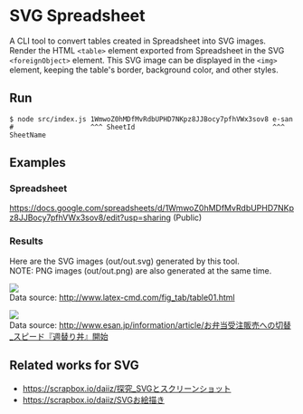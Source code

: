 # SVG Spreadsheet

A CLI tool to convert tables created in Spreadsheet into SVG images.
Render the HTML `<table>` element exported from Spreadsheet in the SVG `<foreignObject>` element.
This SVG image can be displayed in the `<img>` element, keeping the table's border, background color, and other styles.

## Run

```shell
$ node src/index.js 1WmwoZ0hMDfMvRdbUPHD7NKpz8JJBocy7pfhVWx3sov8 e-san
#                   ^^^ SheetId                                  ^^^ SheetName
```

## Examples
### Spreadsheet
https://docs.google.com/spreadsheets/d/1WmwoZ0hMDfMvRdbUPHD7NKpz8JJBocy7pfhVWx3sov8/edit?usp=sharing (Public)

### Results

Here are the SVG images (out/out.svg) generated by this tool. <br>
NOTE: PNG images (out/out.png) are also generated at the same time.

![](https://daiiz.github.io/svg-spreadsheet/out/tex.svg)<br>
Data source: http://www.latex-cmd.com/fig_tab/table01.html

![](https://daiiz.github.io/svg-spreadsheet/out/e-san.svg)<br>
Data source: http://www.esan.jp/information/article/お弁当受注販売への切替_スピード『週替り丼』開始

## Related works for SVG
- https://scrapbox.io/daiiz/探究_SVGとスクリーンショット
- https://scrapbox.io/daiiz/SVGお絵描き
